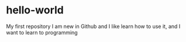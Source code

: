 # hello-world
My first repository
I am new in Github and I like learn how to use it, and I want to learn to programming
